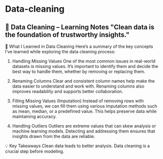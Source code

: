 # Data-cleaning

<h2>🧼 Data Cleaning – Learning Notes
"Clean data is the foundation of trustworthy insights."</h2>

📘 What I Learned in Data Cleaning
Here’s a summary of the key concepts I’ve learned while exploring the data cleaning process:

1. Handling Missing Values
One of the most common issues in real-world datasets is missing values. It’s important to identify them and decide the best way to handle them, whether by removing or replacing them.

2. Renaming Columns
Clear and consistent column names help make the data easier to understand and work with. Renaming columns also improves readability and supports better collaboration.

3. Filling Missing Values (Imputation)
Instead of removing rows with missing values, we can fill them using various imputation methods such as mean, median, or a predefined value. This helps preserve data while maintaining accuracy.

4. Handling Outliers
Outliers are extreme values that can skew analysis or machine learning models. Detecting and addressing them ensures that insights drawn from the data are reliable.

💡 Key Takeaways
Clean data leads to better analysis.
Data cleaning is a crucial step before modeling.


